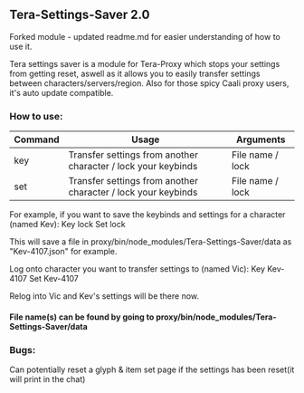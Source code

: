 ## Tera-Settings-Saver 2.0
Forked module - updated readme.md for easier understanding of how to use it.

Tera settings saver is a module for Tera-Proxy which stops your settings from getting reset, aswell as it allows you to easily transfer settings between characters/servers/region. Also for those spicy Caali proxy users, it's auto update compatible.

### How to use:
Command | Usage | Arguments
--- | --- | ---
key | Transfer settings from another character / lock your keybinds | File name / lock
set | Transfer settings from another character / lock your keybinds | File name / lock

For example, if you want to save the keybinds and settings for a character (named Kev):
Key lock
Set lock

This will save a file in proxy/bin/node_modules/Tera-Settings-Saver/data as "Kev-4107.json" for example.

Log onto character you want to transfer settings to (named Vic):
Key Kev-4107
Set Kev-4107

Relog into Vic and Kev's settings will be there now.

#### File name(s) can be found by going to proxy/bin/node_modules/Tera-Settings-Saver/data

### Bugs:
Can potentially reset a glyph & item set page if the settings has been reset(it will print in the chat)
